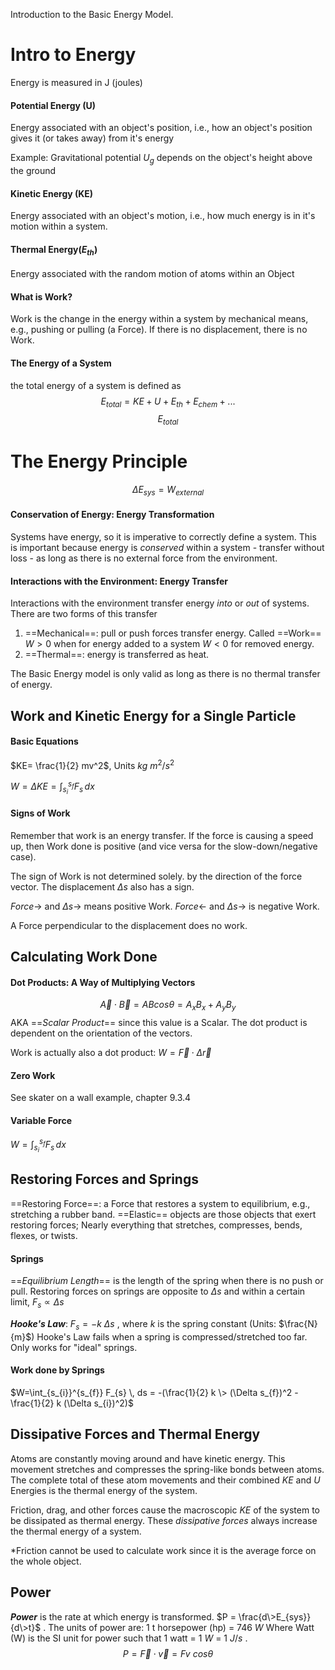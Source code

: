 Introduction to the Basic Energy Model. 
# Intro to Energy

Energy is measured in J (joules)

#### Potential Energy (U)

Energy associated with an object's position, i.e., how an object's position gives it (or takes away) from it's energy

Example: Gravitational potential $U_{g}$ depends on the object's height above the ground


#### Kinetic Energy (KE)

Energy associated with an object's motion, i.e., how much energy is in it's motion within a system.
		
#### Thermal Energy($E_{th}$)

Energy associated with the random motion of atoms within an Object

#### What is Work?

Work is the change in the energy within a system by mechanical means, e.g., pushing or pulling (a Force). If there is no displacement, there is no Work.

#### The Energy of a System

the total energy of a system is defined as $$E_{total} = KE + U + E_{th} + E_{chem} + ... $$
$$ E_{total} $$
# The Energy Principle

$$\Delta E_{sys}=W_{external}$$
#### Conservation of Energy: Energy Transformation

Systems have energy, so it is imperative to correctly define a system. This is important because energy is *conserved* within a system - transfer without loss - as long as there is no external force from the environment. 

#### Interactions with the Environment: Energy Transfer

Interactions with the environment transfer energy *into* or *out* of systems. There are two forms of this transfer
1. ==Mechanical==: pull or push forces transfer energy. Called ==Work==
	 $W>0$ when for energy added to a system
	 $W < 0$ for removed energy. 
2. ==Thermal==: energy is transferred as heat. 

The Basic Energy model is only valid as long as there is no thermal transfer of energy. 

## Work and Kinetic Energy for a Single Particle

#### Basic Equations
$KE= \frac{1}{2} mv^2$, Units $kg\> m^2/s^2$ 

$W=\Delta KE=\int_{s_{i}}^{s_{f}} F_{s} \, dx$

#### Signs of Work
Remember that work is an energy transfer. If the force is causing a speed up, then Work done is positive (and vice versa for the slow-down/negative case).

The sign of Work is not determined solely. by the direction of the force vector. The displacement $\Delta s$ also has a sign. 

$Force \rightarrow$ and $\Delta s \rightarrow$ means positive Work. $Force \leftarrow$ and $\Delta s \rightarrow$ is negative Work.

A Force perpendicular to the displacement does no work.


## Calculating Work Done

#### Dot Products: A Way of Multiplying Vectors
$$\vec A \cdot \vec B = ABcos\theta = A_{x}B_{x}  + A_{y}B_{y}$$ 
AKA ==*Scalar Product*== since this value is a Scalar.  The dot product is dependent on the orientation of the vectors. 

Work is actually also a dot product: $W = \vec F \cdot \Delta \vec r$

#### Zero Work

See skater on a wall example, chapter 9.3.4

#### Variable Force

$W=\int_{s_{i}}^{s_{f}} F_{s} \, dx$



## Restoring Forces and Springs

==Restoring Force==: a Force that restores a system to equilibrium, e.g., stretching a rubber band.
==Elastic== objects are those objects that exert restoring forces; Nearly everything that stretches, compresses, bends, flexes, or twists.

#### Springs

==*Equilibrium Length*== is the length of the spring when there is no push or pull. Restoring forces on springs are opposite to $\Delta s$ and within a certain limit, $F_{s} \propto \Delta s$ 

***Hooke's Law***: $F_{s} = -k \> \Delta s$ , where $k$ is the spring constant (Units: $\frac{N}{m}$) Hooke's Law fails when a spring is compressed/stretched too far. Only works for "ideal" springs. 

#### Work done by Springs

$W=\int_{s_{i}}^{s_{f}} F_{s} \, ds = -(\frac{1}{2} k \> (\Delta s_{f})^2 - \frac{1}{2} k (\Delta s_{i})^2)$ 


## Dissipative Forces and Thermal Energy

Atoms are constantly moving around and have kinetic energy. This movement stretches and compresses the spring-like bonds between atoms. The complete total of these atom movements and their combined $KE$ and $U$ Energies is the thermal energy of the system. 

Friction, drag, and other forces cause the macroscopic $KE$ of the system to be dissipated as thermal energy. These *dissipative forces* always increase the thermal energy of a system. 

\*Friction cannot be used to calculate work since it is the average force on the whole object. 

## Power 

***Power*** is the rate at which energy is transformed. $P = \frac{d\>E_{sys}}{d\>t}$ . The units of power are:
		1 t
	horsepower (hp) = 746 $W$
Where Watt (W) is the SI unit for power such that 1 watt = 1 $W$ = 1 $J / s$ .
$$ P = \vec F \cdot \vec v = Fv\>cos\theta$$


